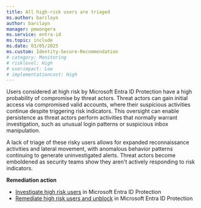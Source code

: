 ```yaml
---
title: All high-risk users are triaged
ms.author: barclayn
author: barclayn
manager: pmwongera
ms.service: entra-id
ms.topic: include
ms.date: 03/05/2025
ms.custom: Identity-Secure-Recommendation
# category: Monitoring
# risklevel: High
# userimpact: Low
# implementationcost: High
---
```

Users considered at high risk by Microsoft Entra ID Protection have a high probability of compromise by threat actors. Threat actors can gain initial access via compromised valid accounts, where their suspicious activities continue despite triggering risk indicators. This oversight can enable persistence as threat actors perform activities that normally warrant investigation, such as unusual login patterns or suspicious inbox manipulation. 

A lack of triage of these risky users allows for expanded reconnaissance activities and lateral movement, with anomalous behavior patterns continuing to generate uninvestigated alerts. Threat actors become emboldened as security teams show they aren't actively responding to risk indicators.

**Remediation action**

- [Investigate high risk users](/entra/id-protection/howto-identity-protection-investigate-risk) in Microsoft Entra ID Protection
- [Remediate high risk users and unblock](/entra/id-protection/howto-identity-protection-remediate-unblock) in Microsoft Entra ID Protection
